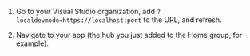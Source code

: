 1.  Go to your Visual Studio organization, add `?localdevmode=https://localhost:port` to the URL, and refresh.

2.  Navigate to your app (the hub you just added to the Home group, for example).
